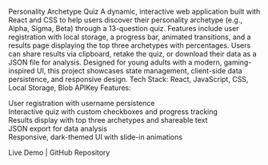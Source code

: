 Personality Archetype Quiz
A dynamic, interactive web application built with React and CSS to help users discover their personality archetype (e.g., Alpha, Sigma, Beta) through a 13-question quiz. Features include user registration with local storage, a progress bar, animated transitions, and a results page displaying the top three archetypes with percentages. Users can share results via clipboard, retake the quiz, or download their data as a JSON file for analysis. Designed for young adults with a modern, gaming-inspired UI, this project showcases state management, client-side data persistence, and responsive design.
Tech Stack: React, JavaScript, CSS, Local Storage, Blob APIKey Features:  

User registration with username persistence  
Interactive quiz with custom checkboxes and progress tracking  
Results display with top three archetypes and shareable text  
JSON export for data analysis  
Responsive, dark-themed UI with slide-in animations

Live Demo | GitHub Repository
